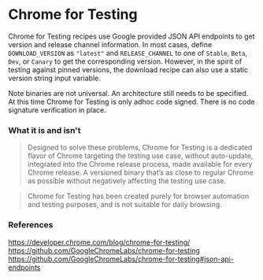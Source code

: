# Chrome for Testing
Chrome for Testing recipes use Google provided JSON API endpoints to get version and release channel information. In most cases, define `DOWNLOAD_VERSION` as `"latest"` and `RELEASE_CHANNEL` to one of `Stable`, `Beta`, `Dev`, or `Canary` to get the corresponding version. However, in the spirit of testing against pinned versions, the download recipe can also use a static version string input variable.

Note binaries are not universal. An architecture still needs to be specified. At this time Chrome for Testing is only adhoc code signed. There is no code signature verification in place. 

### What it is and isn't

> Designed to solve these problems, Chrome for Testing is a dedicated flavor of Chrome targeting the testing use case, without auto-update, integrated into the Chrome release process, made available for every Chrome release. A versioned binary that’s as close to regular Chrome as possible without negatively affecting the testing use case.

> Chrome for Testing has been created purely for browser automation and testing purposes, and is not suitable for daily browsing.

### References
https://developer.chrome.com/blog/chrome-for-testing/
https://github.com/GoogleChromeLabs/chrome-for-testing
https://github.com/GoogleChromeLabs/chrome-for-testing#json-api-endpoints
